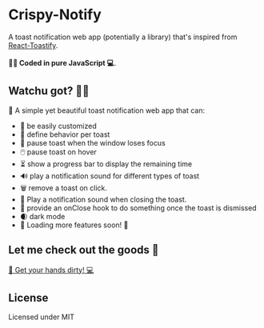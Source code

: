 # Crispy-Notify

A toast notification web app (potentially a library) that's inspired from [React-Toastify](https://github.com/fkhadra/react-toastify).
<br>
<br>
**👨‍💻 Coded in pure JavaScript 💻**.

## Watchu got? 🧐🤔

🚀 A simple yet beautiful toast notification web app that can:

- 🎨 be easily customized
- 🎯 define behavior per toast
- 👀 pause toast when the window loses focus
- 🖱️ pause toast on hover
- ⏳ show a progress bar to display the remaining time
- 🔊 play a notification sound for different types of toast
- 🗑️ remove a toast on click.
- 🔔 Play a notification sound when closing the toast.
- 🎣 provide an onClose hook to do something once the toast is dismissed
- 🌒 dark mode
- 🚀 Loading more features soon! 🚧

## Let me check out the goods 👀

[💪 Get your hands dirty! 💻](https://crispy-notify.vercel.app/)

## License

Licensed under MIT
